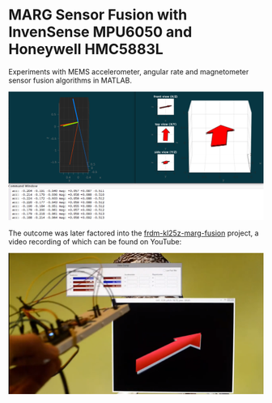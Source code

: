 # MARG Sensor Fusion with InvenSense MPU6050 and Honeywell HMC5883L

Experiments with MEMS accelerometer, angular rate and magnetometer sensor fusion algorithms in MATLAB.

![](processing/set-1/readme/screenshot.png)

The outcome was later factored into the [frdm-kl25z-marg-fusion](https://github.com/sunsided/frdm-kl25z-marg-fusion) project,
a video recording of which can be found on YouTube:

[![](readme/later.png)](https://www.youtube.com/watch?v=tmC5kjQn-uA)
